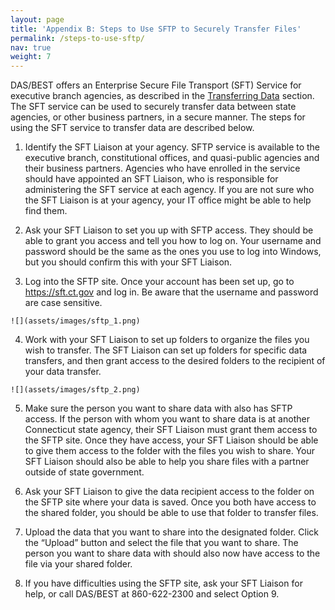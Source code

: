```yaml
---
layout: page
title: 'Appendix B: Steps to Use SFTP to Securely Transfer Files'
permalink: /steps-to-use-sftp/
nav: true
weight: 7
---
```


DAS/BEST offers an Enterprise Secure File Transport (SFT) Service for executive branch agencies, as described in the [Transferring Data](/data-sharing-playbook/transferring-data/#enterprise-secure-file-transport-services) section. The SFT service can be used to securely transfer data between state agencies, or other business partners, in a secure manner. The steps for using the SFT service to transfer data are described below.

1. Identify the SFT Liaison at your agency. SFTP service is available to the executive branch, constitutional offices, and quasi-public agencies and their business partners. Agencies who have enrolled in the service should have appointed an SFT Liaison, who is responsible for administering the SFT service at each agency. If you are not sure who the SFT Liaison is at your agency, your IT office might be able to help find them.

2. Ask your SFT Liaison to set you up with SFTP access. They should be able to grant you access and tell you how to log on. Your username and password should be the same as the ones you use to log into Windows, but you should confirm this with your SFT Liaison.
 
3. Log into the SFTP site. Once your account has been set up, go to https://sft.ct.gov and log in. Be aware that the username and password are case sensitive. 
```
![](assets/images/sftp_1.png) 
```
4. Work with your SFT Liaison to set up folders to organize the files you wish to transfer. The SFT Liaison can set up folders for specific data transfers, and then grant access to the desired folders to the recipient of your data transfer. 
```
![](assets/images/sftp_2.png) 
```
5. Make sure the person you want to share data with also has SFTP access. If the person with whom you want to share data is at another Connecticut state agency, their SFT Liaison must grant them access to the SFTP site. Once they have access, your SFT Liaison should be able to give them access to the folder with the files you wish to share. Your SFT Liaison should also be able to help you share files with a partner outside of state government. 

6. Ask your SFT Liaison to give the data recipient access to the folder on the SFTP site where your data is saved. Once you both have access to the shared folder, you should be able to use that folder to transfer files.

7. Upload the data that you want to share into the designated folder. Click the “Upload” button and select the file that you want to share. The person you want to share data with should also now have access to the file via your shared folder. 

8. If you have difficulties using the SFTP site, ask your SFT Liaison for help, or call DAS/BEST at 860-622-2300 and select Option 9.